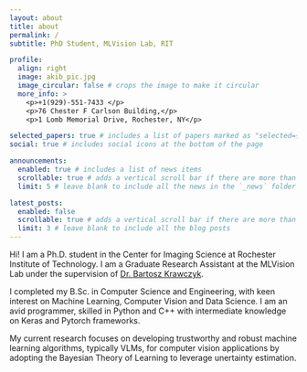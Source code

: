 ```yaml
---
layout: about
title: about
permalink: /
subtitle: PhD Student, MLVision Lab, RIT

profile:
  align: right
  image: akib_pic.jpg
  image_circular: false # crops the image to make it circular
  more_info: >
    <p>+1(929)-551-7433 </p>
    <p>76 Chester F Carlson Building,</p>
    <p>1 Lomb Memorial Drive, Rochester, NY</p>

selected_papers: true # includes a list of papers marked as "selected={true}"
social: true # includes social icons at the bottom of the page

announcements:
  enabled: true # includes a list of news items
  scrollable: true # adds a vertical scroll bar if there are more than 3 news items
  limit: 5 # leave blank to include all the news in the `_news` folder

latest_posts:
  enabled: false
  scrollable: true # adds a vertical scroll bar if there are more than 3 new posts items
  limit: 3 # leave blank to include all the blog posts
---
```


Hi! I am a Ph.D. student in the Center for Imaging Science at Rochester Institute of Technology. I am a Graduate Research Assistant at the MLVision Lab under the supervision of [Dr. Bartosz Krawczyk](https://www.rit.edu/directory/bxkcis-bartosz-krawczyk). 

I completed my B.Sc. in Computer Science and Engineering, with keen interest on Machine Learning, Computer Vision and Data Science. I am an avid programmer, skilled in Python and C++ with intermediate knowledge on Keras and Pytorch frameworks. 

My current research focuses on developing trustworthy and robust machine learning algorithms, typically VLMs, for computer vision applications by adopting the Bayesian Theory of Learning to leverage unertainty estimation.
